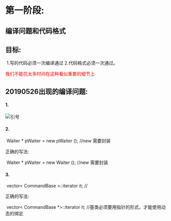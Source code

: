 # 第一阶段:

## 编译问题和代码格式

## 目标:

​	1.写的代码必须一次编译通过 2.代码格式必须一次通过。

​	<font color = red>我们不能花太多时间在这种看似重要的细节上</font>



## 20190526出现的编译问题:

#### 1.



![引号](F:\picture_res\编译问题\引号.png)

#### 2.

​	Waiter * pWaiter = new pWaiter ();	//new 需要封装

正确的写法:

​	Waiter * pWaiter = new Waiter ();	//new 需要封装



#### 3.

​	vector< CommandBase >::iterator it;	//

正确的写法:

​	vector< CommandBase *>::iterator it;	//基类必须要用指针的形式，才能使用动态的绑定

​	



### 